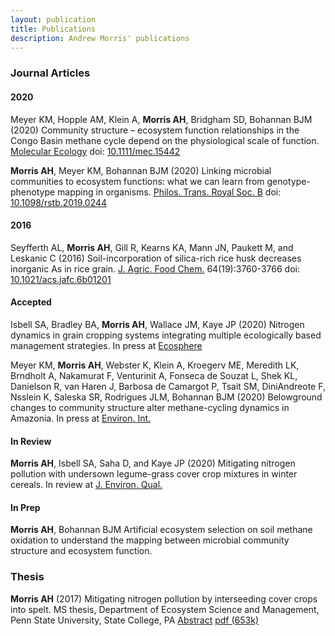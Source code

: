 ```yaml
---
layout: publication
title: Publications
description: Andrew Morris' publications
---
```


### Journal Articles

#### 2020

Meyer KM, Hopple AM, Klein A, **Morris AH**, Bridgham
SD, Bohannan BJM (2020) Community structure – ecosystem function
relationships in the Congo Basin methane cycle depend on the physiological
scale of function. [Molecular Ecology](https://onlinelibrary.wiley.com/journal/1365294x) 
doi: [10.1111/mec.15442](https://doi.org/10.1111/mec.15442)

**Morris AH**, Meyer KM, Bohannan BJM (2020) Linking microbial communities
to ecosystem functions: what we can learn from genotype-phenotype mapping
in organisms. [Philos. Trans. Royal Soc. B](https://royalsocietypublishing.org/journal/rstb)
doi: [10.1098/rstb.2019.0244](https://doi.org/10.1098/rstb.2019.0244)

#### 2016

Seyfferth AL, **Morris AH**, Gill R, Kearns KA, Mann JN, Paukett M, and Leskanic C (2016)
Soil-incorporation of silica-rich rice husk decreases inorganic As in rice grain.
[J. Agric. Food Chem.](https://pubs.acs.org/journal/jafcau) 64(19):3760-3766
doi: [10.1021/acs.jafc.6b01201](https://doi.org/10.1021/acs.jafc.6b01201)

#### Accepted

Isbell SA, Bradley BA, **Morris AH**, Wallace JM, Kaye JP (2020) Nitrogen
dynamics in grain cropping systems integrating multiple ecologically based management
strategies. In press at [Ecosphere](https://esajournals.onlinelibrary.wiley.com/journal/21508925)

Meyer KM, **Morris AH**, Webster K, Klein A, Kroegerv ME, Meredith
LK, Brndholt A, Nakamurat F, Venturinit A, Fonseca de Souzat L, Shek
KL, Danielson R, van Haren J, Barbosa de Camargot P, Tsait SM, DiniAndreote F, Nsslein K, Saleska SR, Rodrigues JLM, Bohannan BJM (2020)
Belowground changes to community structure alter methane-cycling dynamics in
Amazonia. In press at [Environ. Int.](https://www.journals.elsevier.com/environment-international)

#### In Review

**Morris AH**, Isbell SA, Saha D, and Kaye JP (2020)
Mitigating nitrogen pollution with undersown legume-grass cover
crop mixtures in winter cereals. In review at [J. Environ. Qual.](https://dl.sciencesocieties.org/publications/jeq)

#### In Prep

**Morris AH**, Bohannan BJM Artificial ecosystem selection on soil methane oxidation to understand the mapping between microbial community structure and ecosystem function.

### Thesis

**Morris AH** (2017) Mitigating nitrogen pollution by interseeding 
cover crops into spelt.  MS thesis, Department of Ecosystem Science and Management,
Penn State University, State College, PA
[Abstract](https://etda.libraries.psu.edu/catalog/13839ajm6718)
[pdf (653k)](https://etda.libraries.psu.edu/files/final_submissions/13973)
